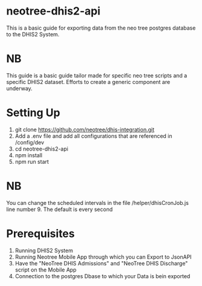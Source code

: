 # neotree-dhis2-api

This is a basic guide for exporting data from the neo tree postgres database to the DHIS2 System.
# NB
This guide is a basic guide tailor made for specific neo tree scripts and a specific DHIS2 dataset.
Efforts to create a generic component are underway.


# Setting Up
1. git clone https://github.com/neotree/dhis-integration.git
2. Add a .env file and add all configurations that are referenced in /config/dev
3. cd neotree-dhis2-api
4. npm install
5. npm run start

# NB 
You can change the scheduled intervals in the file /helper/dhisCronJob.js line number 9. The default is every second

# Prerequisites
1. Running DHIS2 System
2. Running Neotree Mobile App through which you can Export to JsonAPI
3. Have the "NeoTree DHIS Admissions" and "NeoTree DHIS Discharge" script on the Mobile App
4. Connection to the postgres Dbase to which your Data is bein exported





